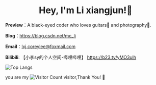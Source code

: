 <h1 align="center">
  Hey, I'm Li xiangjun!👏
</h1>

**Preview**：A black-eyed coder who loves guitars🎸 and photography📸.

**Blog**：https://blog.csdn.net/mc_li

**Email**：lxj.coreylee@foxmail.com

**Bilibili**: 【小李sy的个人空间-哔哩哔哩】 https://b23.tv/yMO3ulh

![Top Langs](https://github-readme-stats.vercel.app/api/top-langs/?username=mcli244&layout=compact&theme=tokyonight)

you are my ![Visitor Count](https://profile-counter.glitch.me/mcli244/count.svg) visitor,Thank You! 🤟
